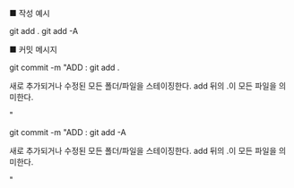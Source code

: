 ■ 작성 예시

git add .
git add -A

■ 커밋 메시지

git commit -m "ADD : git add . 

새로 추가되거나 수정된 모든 폴더/파일을 스테이징한다.
add 뒤의 .이 모든 파일을 의미한다.

"

git commit -m "ADD : git add -A 

새로 추가되거나 수정된 모든 폴더/파일을 스테이징한다.
add 뒤의 .이 모든 파일을 의미한다.

"
